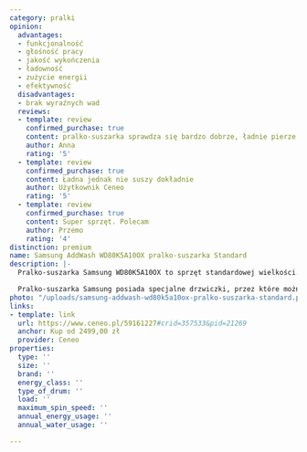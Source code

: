 ```yaml
---
category: pralki
opinion:
  advantages:
  - funkcjonalność
  - głośność pracy
  - jakość wykończenia
  - ładowność
  - zużycie energii
  - efektywność
  disadvantages:
  - brak wyraźnych wad
  reviews:
  - template: review
    confirmed_purchase: true
    content: pralko-suszarka sprawdza się bardzo dobrze, ładnie pierze i dobrze suszy
    author: Anna
    rating: '5'
  - template: review
    confirmed_purchase: true
    content: Ładna jednak nie suszy dokładnie
    author: Użytkownik Ceneo
    rating: '5'
  - template: review
    confirmed_purchase: true
    content: Super sprzęt. Polecam
    author: Przemo
    rating: '4'
distinction: premium
name: Samsung AddWash WD80K5A10OX pralko-suszarka Standard
description: |-
  Pralko-suszarka Samsung WD80K5A10OX to sprzęt standardowej wielkości. Zakres funkcji urządzenia jest szeroki. Model wyposażono w system EcoBubble, który wytwarza pianę. Dzięki temu zabrudzenia zostają rozpuszczone szybciej i efektywniej w niższej temperaturze. Takie rozwiązanie pozwala również na wprowadzenie oszczędności na detergentach i energii.

  Pralko-suszarka Samsung posiada specjalne drzwiczki, przez które można dorzucić ubrania w czasie trwania cyklu piorącego. Bęben o wypustkach w kształcie diamentu chroni delikatne tkaniny przed uszkodzeniem. Model jest wyposażony w suszarkę kondensacyjną. Oprócz suszenia ubrań po wypraniu istnieje również możliwość dezynfekcji za pomocą rozgrzanego powietrza. Pozwala to na szybkie odświeżenie ubrań, które nie wymagają jeszcze prania i są potrzebne do ubioru w danym momencie. Ciekawą funkcją jest także cykl prania błyskawicznego, który trwa zaledwie 15 minut. Sprawdza się on wtedy, kiedy trzeba wyprać tylko kilka elementów garderoby w bardzo krótkim czasie.
photo: "/uploads/samsung-addwash-wd80k5a10ox-pralko-suszarka-standard.png"
links:
- template: link
  url: https://www.ceneo.pl/59161227#crid=357533&pid=21269
  anchor: Kup od 2499,00 zł
  provider: Ceneo
properties:
  type: ''
  size: ''
  brand: ''
  energy_class: ''
  type_of_drum: ''
  load: ''
  maximum_spin_speed: ''
  annual_energy_usage: ''
  annual_water_usage: ''

---
```

